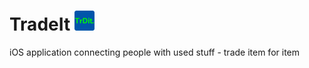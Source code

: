 # TradeIt ![AppLogo](/src/assets/icons/favicon-32x32.png)
iOS application connecting people with used stuff - trade item for item
